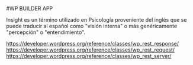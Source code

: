 #WP BUILDER APP

Insight es un término utilizado en Psicología proveniente del inglés que se puede traducir al español como "visión interna" o más genéricamente "percepción" o "entendimiento".

https://developer.wordpress.org/reference/classes/wp_rest_response/
https://developer.wordpress.org/reference/classes/wp_rest_request/
https://developer.wordpress.org/reference/classes/wp_rest_server/


